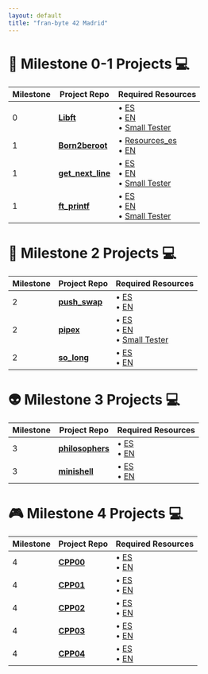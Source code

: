 ```yaml
---
layout: default
title: "fran-byte 42 Madrid"
---
```

# 🚀 Milestone 0-1 Projects 💻

| Milestone | Project Repo         | Required Resources                          |
|------------------|------------------|---------------------------------------------|
| 0 | **[Libft](https://github.com/fran-byte/libft)** | • [ES](projects/libft_es.md)<br> • [EN](projects/libft_en.md) <br> • [Small Tester](https://github.com/fran-byte/42-libft-tester)|
| 1 | **[Born2beroot](#)** | • [Resources_es](projects/born2beroot_es.md)<br> • [EN](projects/born2beroot_en.md) |
| 1 | **[get_next_line](https://github.com/fran-byte/born2beroot)** | • [ES](projects/gnl_es.md)<br> • [EN](projects/gnl_en.md) <br> • [Small Tester](https://github.com/fran-byte/42-gnl-tester)|
| 1 | **[ft_printf](https://github.com/fran-byte/born2beroot)** | • [ES](projects/ft_printf_es.md)<br> • [EN](projects/ft_printf_en.md) <br> • [Small Tester](https://github.com/fran-byte/42-ft_printf-tester)|


# 🎯 Milestone 2 Projects 💻

| Milestone | Project Repo         | Required Resources                          |
|------------------|------------------|---------------------------------------------|
| 2 | **[push_swap](https://github.com/fran-byte/born2beroot)** | • [ES](projects/push_swap_es.md)<br> • [EN](projects/push_swap_en.md) |
| 2 | **[pipex](https://github.com/fran-byte/born2beroot)** | • [ES](projects/pipex_es.md)<br> • [EN](projects/pipex_en.md) <br> • [Small Tester](https://github.com/fran-byte/42-pipex-tester)|
| 2 | **[so_long](https://github.com/fran-byte/born2beroot)** | • [ES](projects/so_long_es.md)<br> • [EN](projects/so_long_en.md) |

# 👽 Milestone 3 Projects 💻

| Milestone | Project Repo         | Required Resources                          |
|------------------|------------------|---------------------------------------------|
| 3 | **[philosophers](https://github.com/fran-byte/born2beroot)** | • [ES](projects/philosophers_es.md)<br> • [EN](projects/philosophers_en.md) |
| 3 | **[minishell](https://github.com/fran-byte/born2beroot)** | • [ES](projects/minishell_es.md)<br> • [EN](projects/minishell_en.md) |

# 🎮 Milestone 4 Projects 💻

| Milestone | Project Repo         | Required Resources                          |
|------------------|------------------|---------------------------------------------|
| 4 | **[CPP00](https://github.com/fran-byte/42-cpp-00)** | • [ES](projects/cpp00_es.md)<br> • [EN](projects/cpp00_en.md) |
| 4 | **[CPP01](https://github.com/fran-byte/42-cpp-01)** | • [ES](projects/cpp01_es.md)<br> • [EN](projects/cpp01_en.md) |
| 4 | **[CPP02](https://github.com/fran-byte/born2beroot)** | • [ES](projects/cpp02_es.md)<br> • [EN](projects/cpp02_en.md) |
| 4 | **[CPP03](https://github.com/fran-byte/born2beroot)** | • [ES](projects/cpp03_es.md)<br> • [EN](projects/cpp03_en.md) |
| 4 | **[CPP04](https://github.com/fran-byte/born2beroot)** | • [ES](projects/cpp04_es.md)<br> • [EN](projects/cpp04_en.md) |

